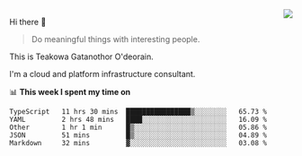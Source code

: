<img align="right" src="https://github-readme-stats.vercel.app/api?username=Teakowa&show_icons=true&icon_color=2f80ed&text_color=718096&bg_color=ffffff&hide_title=true" />

Hi there 👋

> Do meaningful things with interesting people.

This is Teakowa Gatanothor O'deorain.

I'm a cloud and platform infrastructure consultant.

📊 **This week I spent my time on**
<!--START_SECTION:waka-->
```text
TypeScript   11 hrs 30 mins  ████████████████▒░░░░░░░░   65.73 % 
YAML         2 hrs 48 mins   ████░░░░░░░░░░░░░░░░░░░░░   16.09 % 
Other        1 hr 1 min      █▒░░░░░░░░░░░░░░░░░░░░░░░   05.86 % 
JSON         51 mins         █▒░░░░░░░░░░░░░░░░░░░░░░░   04.89 % 
Markdown     32 mins         ▓░░░░░░░░░░░░░░░░░░░░░░░░   03.08 % 
```
<!--END_SECTION:waka-->
